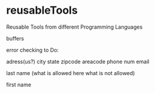# reusableTools
Reusable Tools from different Programming Languages


buffers


error checking to Do:

adress(us?)
city 
state
zipcode
areacode
phone num
email

last name (what is allowed here what is not allowed)

first name

